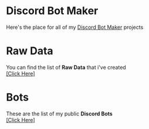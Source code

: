 # Discord Bot Maker
Here's the place for all of my [Discord Bot Maker](https://store.steampowered.com/app/682130/Discord_Bot_Maker/) projects

# Raw Data
You can find the list of <b>Raw Data</b> that i've created <br> 
[[Click Here]]()

# Bots
These are the list of my public <b>Discord Bots</b> <br>
[[Click Here]]()
